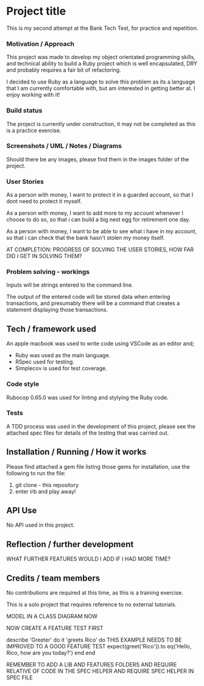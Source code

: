 # Project title

This is my second attempt at the Bank Tech Test, for practice and repetition.

### Motivation / Approach

This project was made to develop my object orientated programming skills, and
technical ability to build a Ruby project which is well encapsulated, DRY and
probably requires a fair bit of refactoring.

I decided to use Ruby as a language to solve this problem as its a language that
I am currently comfortable with, but am interested in getting better at. I enjoy
working with it!

### Build status

The project is currently under construction, it may not be completed as this is
a practice exercise.

### Screenshots / UML / Notes / Diagrams

Should there be any images, please find them in the images folder of the project.

### User Stories

As a person with money,
I want to protect it in a guarded account,
so that I dont need to protect it myself.

As a person with money,
I want to add more to my account whenever I choose to do so,
so that i can build a big nest egg for retirement one day.

As a person with money,
I want to be able to see what i have in my account,
so that i can check that the bank hasn't stolen my money itself.

AT COMPLETION: PROGRESS OF SOLVING THE USER STORIES, HOW FAR DID I GET IN SOLVING THEM?

### Problem solving - workings

Inputs will be strings entered to the command line.

The output of the entered code will be stored data when entering transactions,
and presumably there will be a command that creates a statement displaying those
transactions.

## Tech / framework used

An apple macbook was used to write code using VSCode as an editor and;

* Ruby was used as the main language.
* RSpec used for testing.
* Simplecov is used for test coverage.

### Code style

Rubocop 0.65.0 was used for linting and stylying the Ruby code.

### Tests

A TDD process was used in the development of this project, please see the
attached spec files for details of the testing that was carried out.

## Installation / Running / How it works

Please find attached a gem file listing those gems for installation, use the
following to run the file:

1) git clone - this repository
2) enter irb and play away!

## API Use

No API used in this project.

## Reflection / further development

WHAT FURTHER FEATURES WOULD I ADD IF I HAD MORE TIME?

## Credits / team members

No contributions are required at this time, as this is a training exercise.

This is a solo project that requires reference to no external tutorials.

MODEL IN A CLASS DIAGRAM NOW

NOW CREATE A FEATURE TEST FIRST

describe 'Greeter' do
  it 'greets Rico' do
		THIS EXAMPLE NEEDS TO BE IMPROVED TO A GOOD FEATURE TEST
    expect(greet('Rico')).to eq('Hello, Rico, how are you today?')
  end
end

REMEMBER TO ADD A LIB AND FEATURES FOLDERS 
AND REQUIRE RELATIVE OF CODE IN THE SPEC HELPER 
AND REQUIRE SPEC HELPER IN SPEC FILE